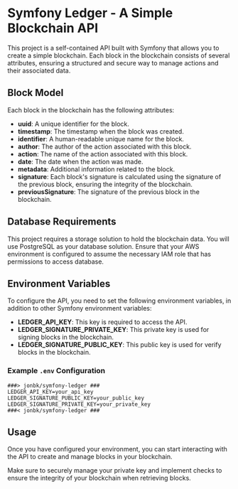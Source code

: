 # Symfony Ledger - A Simple Blockchain API

This project is a self-contained API built with Symfony that allows you to create a simple blockchain. Each block in the blockchain consists of several attributes, ensuring a structured and secure way to manage actions and their associated data.

## Block Model

Each block in the blockchain has the following attributes:

- **uuid**: A unique identifier for the block.
- **timestamp**: The timestamp when the block was created.
- **identifier**: A human-readable unique name for the block.
- **author**: The author of the action associated with this block.
- **action**: The name of the action associated with this block.
- **date**: The date when the action was made.
- **metadata**: Additional information related to the block.
- **signature**: Each block's signature is calculated using the signature of the previous block, ensuring the integrity of the blockchain.
- **previousSignature**: The signature of the previous block in the blockchain.

## Database Requirements

This project requires a storage solution to hold the blockchain data. You will use PostgreSQL as your database solution.
Ensure that your AWS environment is configured to assume the necessary IAM role that has permissions to access database.

## Environment Variables

To configure the API, you need to set the following environment variables, in addition to other Symfony environment variables:

- **LEDGER_API_KEY**: This key is required to access the API.
- **LEDGER_SIGNATURE_PRIVATE_KEY**: This private key is used for signing blocks in the blockchain.
- **LEDGER_SIGNATURE_PUBLIC_KEY**: This public key is used for verify blocks in the blockchain.

### Example `.env` Configuration

```dotenv
###> jonbk/symfony-ledger ###
LEDGER_API_KEY=your_api_key
LEDGER_SIGNATURE_PUBLIC_KEY=your_public_key
LEDGER_SIGNATURE_PRIVATE_KEY=your_private_key
###< jonbk/symfony-ledger ###
```

## Usage

Once you have configured your environment, you can start interacting with the API to create and manage blocks in your blockchain.

Make sure to securely manage your private key and implement checks to ensure the integrity of your blockchain when retrieving blocks.
